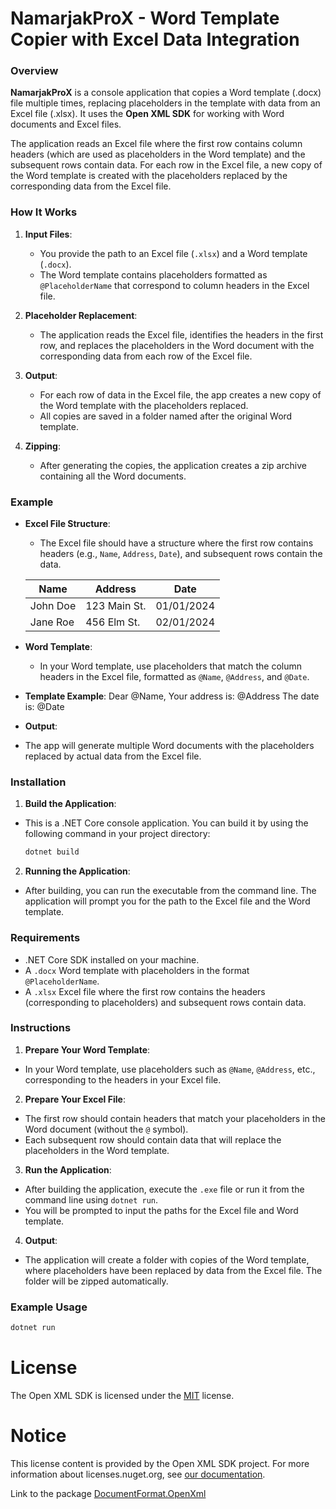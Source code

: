 # NamarjakProX - Word Template Copier with Excel Data Integration

### Overview

**NamarjakProX** is a console application that copies a Word template (.docx) file multiple times, replacing placeholders in the template with data from an Excel file (.xlsx). It uses the **Open XML SDK** for working with Word documents and Excel files.

The application reads an Excel file where the first row contains column headers (which are used as placeholders in the Word template) and the subsequent rows contain data. For each row in the Excel file, a new copy of the Word template is created with the placeholders replaced by the corresponding data from the Excel file.

### How It Works

1. **Input Files**: 
   - You provide the path to an Excel file (`.xlsx`) and a Word template (`.docx`).
   - The Word template contains placeholders formatted as `@PlaceholderName` that correspond to column headers in the Excel file.
   
2. **Placeholder Replacement**:
   - The application reads the Excel file, identifies the headers in the first row, and replaces the placeholders in the Word document with the corresponding data from each row of the Excel file.

3. **Output**:
   - For each row of data in the Excel file, the app creates a new copy of the Word template with the placeholders replaced.
   - All copies are saved in a folder named after the original Word template.
   
4. **Zipping**:
   - After generating the copies, the application creates a zip archive containing all the Word documents.

### Example

- **Excel File Structure**:
  - The Excel file should have a structure where the first row contains headers (e.g., `Name`, `Address`, `Date`), and subsequent rows contain the data.
  
  | Name     | Address         | Date       |
  | -------- | --------------- | ---------- |
  | John Doe | 123 Main St.     | 01/01/2024 |
  | Jane Roe | 456 Elm St.      | 02/01/2024 |
  
- **Word Template**:
  - In your Word template, use placeholders that match the column headers in the Excel file, formatted as `@Name`, `@Address`, and `@Date`.
  
-  **Template Example**:
  Dear @Name,
  Your address is: @Address The date is: @Date

- **Output**:
- The app will generate multiple Word documents with the placeholders replaced by actual data from the Excel file.

### Installation

1. **Build the Application**:
 - This is a .NET Core console application. You can build it by using the following command in your project directory:
   ```bash
   dotnet build
   ```

2. **Running the Application**:
 - After building, you can run the executable from the command line. The application will prompt you for the path to the Excel file and the Word template.

### Requirements

- .NET Core SDK installed on your machine.
- A `.docx` Word template with placeholders in the format `@PlaceholderName`.
- A `.xlsx` Excel file where the first row contains the headers (corresponding to placeholders) and subsequent rows contain data.

### Instructions

1. **Prepare Your Word Template**:
 - In your Word template, use placeholders such as `@Name`, `@Address`, etc., corresponding to the headers in your Excel file.

2. **Prepare Your Excel File**:
 - The first row should contain headers that match your placeholders in the Word document (without the `@` symbol).
 - Each subsequent row should contain data that will replace the placeholders in the Word template.

3. **Run the Application**:
 - After building the application, execute the `.exe` file or run it from the command line using `dotnet run`.
 - You will be prompted to input the paths for the Excel file and Word template.

4. **Output**:
 - The application will create a folder with copies of the Word template, where placeholders have been replaced by data from the Excel file. The folder will be zipped automatically.

### Example Usage

```bash
dotnet run
```
# License
The Open XML SDK is licensed under the [MIT]("https://github.com/bzorec1/namarjak3000?tab=MIT-1-ov-file") license.

# Notice

This license content is provided by the Open XML SDK project. For more information about licenses.nuget.org, see [our documentation]("https://learn.microsoft.com/en-us/nuget/nuget-org/licenses.nuget.org").

Link to the package [DocumentFormat.OpenXml](https://www.nuget.org/packages/DocumentFormat.OpenXml)